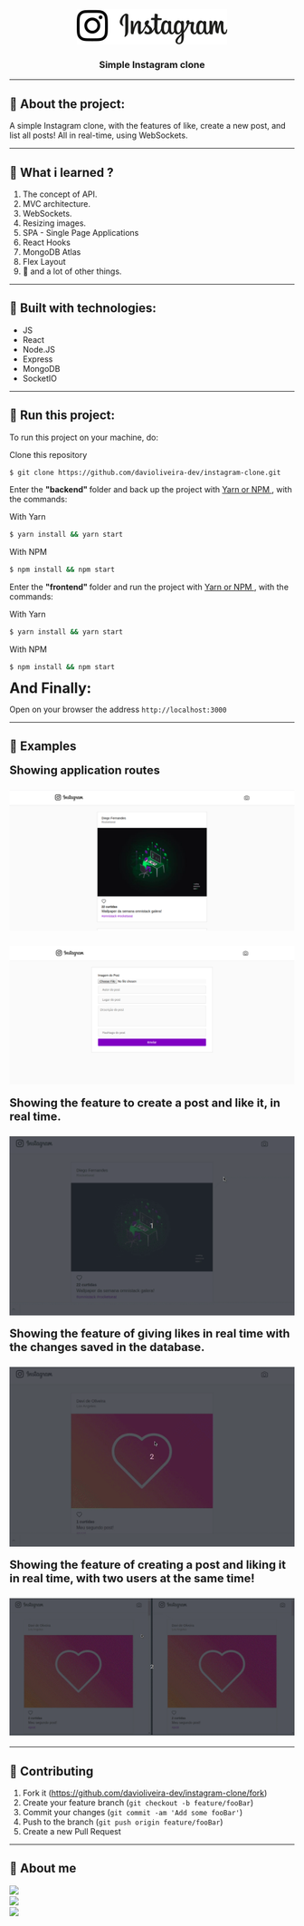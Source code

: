 <p align="center">
<img src="./frontend/src/assets/logo.svg">
</p>
<h3 align="center">Simple Instagram clone </h3>

---

## :notebook: About the project:

A simple Instagram clone, with the features of like, create a new post, and list all posts! All in real-time, using WebSockets.

---

## :book: What i learned ?
1. The concept of API.
2. MVC architecture.
3. WebSockets.
4. Resizing images.
5. SPA - Single Page Applications
6. React Hooks
7. MongoDB Atlas
8. Flex Layout
9. :muscle: and a lot of other things.

---

## :hammer: Built with technologies:

- JS
- React
- Node.JS
- Express
- MongoDB
- SocketIO

---

## :rocket: Run this project:

To run this project on your machine, do:

Clone this repository

```bash
$ git clone https://github.com/davioliveira-dev/instagram-clone.git
``` 

Enter the <strong> "backend" </strong> folder and back up the project with <a href="">Yarn or NPM </a> , with the commands:

With Yarn
```bash
$ yarn install && yarn start
```

With NPM
```bash
$ npm install && npm start
```

Enter the <strong> "frontend" </strong> folder and run the project with <a href=""> Yarn or NPM </a>, with the commands:

With Yarn
```bash
$ yarn install && yarn start
```

With NPM
```bash
$ npm install && npm start
```

<b style="font-size:25px;"> And Finally: </b>

Open on your browser the address <a>```http://localhost:3000```</a>

---

## :beginner: Examples

<b style="font-size:20px;">Showing application routes</b>
<h3 align="center">
  <img src="./media/example1.png">
</h3>
<h3 align="center">
  <img src="./media/example2.png">
</h3>

<b style="font-size:20px;">Showing the feature to create a post and like it, in real time.</b>
<h3 align="center">
  <img src="./media/example1.gif">
</h3>


<b style="font-size:20px;">Showing the feature of giving likes in real time with the changes saved in the database.</b>
<h3 align="center">
  <img src="./media/example2.gif">
</h3>

<b style="font-size:20px;">Showing the feature of creating a post and liking it in real time, with two users at the same time! </b>
<h3 align="center">
  <img src="./media/example3.gif" width="auto" height="auto">
</h3>

---
## :blue_book: Contributing

1. Fork it (<https://github.com/davioliveira-dev/instagram-clone/fork>)
2. Create your feature branch (`git checkout -b feature/fooBar`)
3. Commit your changes (`git commit -am 'Add some fooBar'`)
4. Push to the branch (`git push origin feature/fooBar`)
5. Create a new Pull Request

---

## :blue_heart: About me
<a alt="Davi Oliveira - NPM" href="https://www.npmjs.com/~davioliveira-dev">
  <img src="https://img.shields.io/badge/NPM-davioliveira_dev-blue?logo=npm">
</a>
<br>
<a alt="Davi Oliveira - LinkedIn" href="https://www.linkedin.com/in/davioliveira-dev">
    <img src="https://img.shields.io/badge/LinkedIn-Davi Oliveira-blue?logo=linkedin"/>
</a>
<br>
<a alt="Davi Oliveira - Twitter" href="https://www.twitter.com/davioliveiradev">
    <img src="https://img.shields.io/badge/Twitter-davioliveiradev-blue?logo=twitter"/>
</a>
